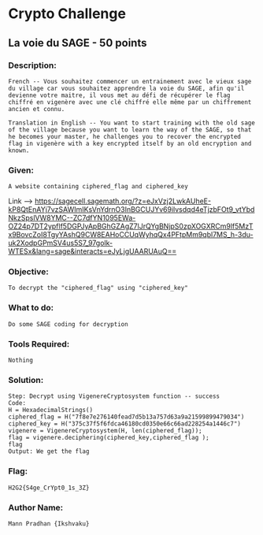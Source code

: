 # Crypto Challenge

## La voie du SAGE - 50 points

### Description: 
```French -- Vous souhaitez commencer un entrainement avec le vieux sage du village car vous souhaitez apprendre la voie du SAGE, afin qu'il devienne votre maitre, il vous met au défi de récupérer le flag chiffré en vigenère avec une clé chiffré elle même par un chiffrement ancien et connu.```

```Translation in English -- You want to start training with the old sage of the village because you want to learn the way of the SAGE, so that he becomes your master, he challenges you to recover the encrypted flag in vigenère with a key encrypted itself by an old encryption and known.```

### Given: 
```A website containing ciphered_flag and ciphered_key```

Link --> https://sagecell.sagemath.org/?z=eJxVzj2LwkAUheE-kP8QtEnAYj7vzSAWImIKsVnYdrnO3InBGCUJYv69ilvsdqd4eTjzbFOt9_vtYbdNkzSpslVW8YMC--ZC7dfYN1095EWa-OZ24p7DT2ypflf5DGPJyApBGhGZAgZ7lJrQYgBNjpS0zpXOGXRCm9lf5MzTx9BovcZoI8TgyYAshQ9CW8EAHoCCUqWyhqQx4PFtpMm9qbl7MS_h-3du-uk2XodpGPmSV4us5S7_97golk-WTESx&lang=sage&interacts=eJyLjgUAARUAuQ==

### Objective: 
```To decrypt the "ciphered_flag" using "ciphered_key"```

### What to do: 
```Do some SAGE coding for decryption```

### Tools Required: 
    Nothing

### Solution:
    
    Step: Decrypt using VigenereCryptosystem function -- success
    Code: 
    H = HexadecimalStrings()
    ciphered_flag = H("7f8e7e276140fead7d5b13a757d63a9a21599899479034")
    ciphered_key = H("375c37f5f6fdca46180cd0350e66c66ad228254a1446c7")
    vigenere = VigenereCryptosystem(H, len(ciphered_flag));
    flag = vigenere.deciphering(ciphered_key,ciphered_flag );
    flag
    Output: We get the flag
    
### Flag: 
    H2G2{S4ge_CrYpt0_1s_3Z}

### Author Name:
    Mann Pradhan {Ikshvaku}
